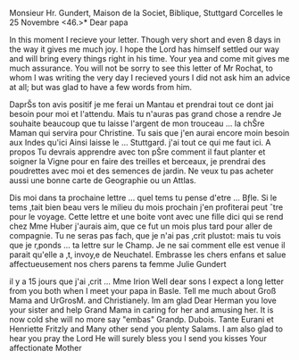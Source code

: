 Monsieur Hr. Gundert, Maison de la Societ‚ Biblique, Stuttgard 
 Corcelles le 25 Novembre <46.>*
Dear papa

In this moment I recieve your letter. Though very short and even 8 days in the way it gives me much joy. I hope the Lord has himself settled our way and will bring every things right in his time. Your yea and come mit gives me much assurance. You will not be sorry to see this letter of Mr Rochat, to whom I was writing the very day I recieved yours I did not ask him an advice at all; but was glad to have a few words from him.

DaprŠs ton avis positif je me ferai un Mantau et prendrai tout ce dont jai besoin pour moi et l'attendu. Mais tu n'auras pas grand chose a rendre Je souhaite beaucoup que tu laisse l'argent de mon trouceau … la chŠre Maman qui servira pour Christine. Tu sais que j'en aurai encore moin besoin aux Indes qu'ici Ainsi laisse le … Stuttgard. j'ai tout ce qui me faut ici. 
A propos Tu devrais apprendre avec ton pŠre comment il faut planter et soigner la Vigne pour en faire des treilles et berceaux, je prendrai des poudrettes avec moi et des semences de jardin. Ne veux tu pas acheter aussi une bonne carte de Geographie ou un Attlas.

Dis moi dans ta prochaine lettre … quel tems tu pense d'etre … Bƒle. Si le tems ‚tait bien beau vers le milieu du mois prochain j'en profiterai peut ˆtre pour le voyage. Cette lettre et une boite vont avec une fille dici <demain> qui se rend chez Mme Huber j'aurais aim‚ que ce fut un mois plus tard pour aller de compagnie. Tu ne seras pas fach‚ que je n'ai pas ‚crit plustot: mais tu vois que je r‚ponds … ta lettre sur le Champ. Je ne sai comment elle est venue il parait qu'elle a ‚t‚ invoy‚e de Neuchatel. 
Embrasse les chers enfans et salue affectueusement nos chers parens  ta femme Julie Gundert

il y a 15 jours que j'ai ‚crit … Mme Irion
Well dear sons I expect a long letter from you both when I meet your papa in Basle. Tell me much about Groß Mama and UrGrosM. and Christianely. 
Im am glad Dear Herman you love your sister and help Grand Mama in caring for her and amusing her. It is now cold she will no more say "embas" Grandp. Dubois. Tante Eurani et Henriette Fritzly and Many other send you plenty Salams. I am also glad to hear you pray the Lord He will surely bless you I send you kisses
 Your affectionate Mother

